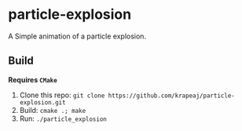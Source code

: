 # particle-explosion
A Simple animation of a particle explosion.

## Build

**Requires `CMake`**

1. Clone this repo: `git clone https://github.com/krapeaj/particle-explosion.git`
2. Build: `cmake .; make`
3. Run: `./particle_explosion`
